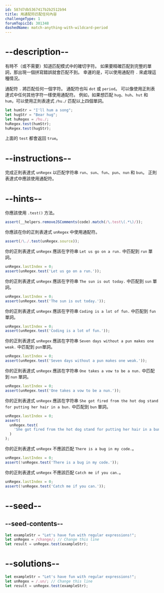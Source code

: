 ```yaml
---
id: 587d7db5367417b2b2512b94
title: 用通配符匹配任何內容
challengeType: 1
forumTopicId: 301348
dashedName: match-anything-with-wildcard-period
---
```


# --description--

有時不（或不需要）知道匹配模式中的確切字符。 如果要精確匹配到完整的單詞，那出現一個拼寫錯誤就會匹配不到。 幸運的是，可以使用通配符 `.` 來處理這種情況。

通配符 `.` 將匹配任何一個字符。 通配符也叫 `dot` 或 `period`。 可以像使用正則表達式中任何其他字符一樣使用通配符。 例如，如果想匹配 `hug`、`huh`、`hut` 和 `hum`，可以使用正則表達式 `/hu./` 匹配以上四個單詞。

```js
let humStr = "I'll hum a song";
let hugStr = "Bear hug";
let huRegex = /hu./;
huRegex.test(humStr);
huRegex.test(hugStr);
```

上面的 `test` 都會返回 `true`。

# --instructions--

完成正則表達式 `unRegex` 以匹配字符串 `run`、`sun`、`fun`、`pun`、`nun` 和 `bun`。 正則表達式中應該使用通配符。

# --hints--

你應該使用 `.test()` 方法。

```js
assert(__helpers.removeJSComments(code).match(/\.test\(.*\)/));
```

你應該在你的正則表達式 `unRegex` 中使用通配符。

```js
assert(/\./.test(unRegex.source));
```

你的正則表達式 `unRegex` 應該在字符串 `Let us go on a run.` 中匹配到 `run` 單詞。

```js
unRegex.lastIndex = 0;
assert(unRegex.test('Let us go on a run.'));
```

你的正則表達式 `unRegex` 應該在字符串 `The sun is out today.` 中匹配到 `sun` 單詞。

```js
unRegex.lastIndex = 0;
assert(unRegex.test('The sun is out today.'));
```

你的正則表達式 `unRegex` 應該在字符串 `Coding is a lot of fun.` 中匹配到 `fun` 單詞。

```js
unRegex.lastIndex = 0;
assert(unRegex.test('Coding is a lot of fun.'));
```

你的正則表達式 `unRegex` 應該在字符串 `Seven days without a pun makes one weak.` 中匹配到 `pun`單詞。

```js
unRegex.lastIndex = 0;
assert(unRegex.test('Seven days without a pun makes one weak.'));
```

你的正則表達式 `unRegex` 應該在字符串 `One takes a vow to be a nun.` 中匹配到 `nun` 單詞。

```js
unRegex.lastIndex = 0;
assert(unRegex.test('One takes a vow to be a nun.'));
```

你的正則表達式 `unRegex` 應該在字符串 `She got fired from the hot dog stand for putting her hair in a bun.` 中匹配到 `bun` 單詞。

```js
unRegex.lastIndex = 0;
assert(
  unRegex.test(
    'She got fired from the hot dog stand for putting her hair in a bun.'
  )
);
```

你的正則表達式 `unRegex` 不應該匹配 `There is a bug in my code.`。

```js
unRegex.lastIndex = 0;
assert(!unRegex.test('There is a bug in my code.'));
```

你的正則表達式 `unRegex` 不應該匹配 `Catch me if you can.`。

```js
unRegex.lastIndex = 0;
assert(!unRegex.test('Catch me if you can.'));
```

# --seed--

## --seed-contents--

```js
let exampleStr = "Let's have fun with regular expressions!";
let unRegex = /change/; // Change this line
let result = unRegex.test(exampleStr);
```

# --solutions--

```js
let exampleStr = "Let's have fun with regular expressions!";
let unRegex = /.un/; // Change this line
let result = unRegex.test(exampleStr);
```
